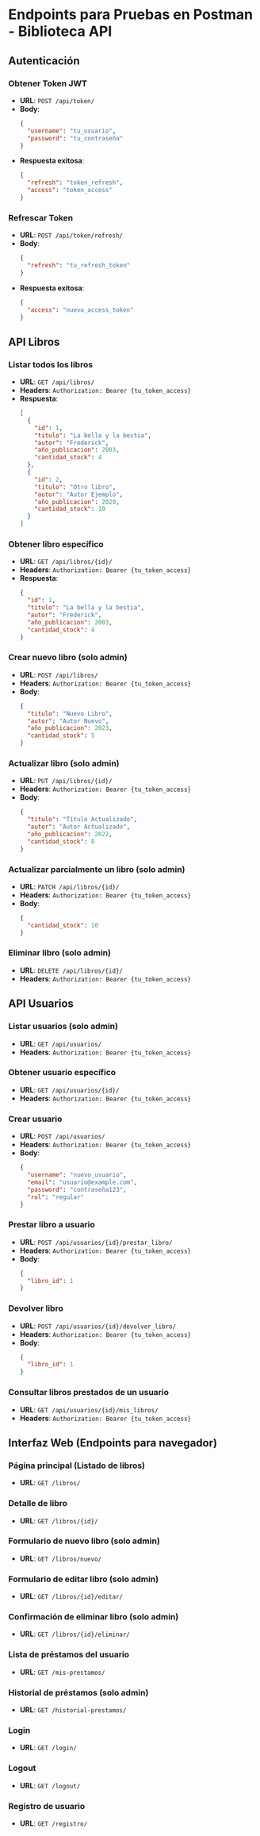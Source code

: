 # Endpoints para Pruebas en Postman - Biblioteca API

## Autenticación

### Obtener Token JWT
- **URL**: `POST /api/token/`
- **Body**:
  ```json
  {
    "username": "tu_usuario",
    "password": "tu_contraseña"
  }
  ```
- **Respuesta exitosa**:
  ```json
  {
    "refresh": "token_refresh",
    "access": "token_access"
  }
  ```

### Refrescar Token
- **URL**: `POST /api/token/refresh/`
- **Body**:
  ```json
  {
    "refresh": "tu_refresh_token"
  }
  ```
- **Respuesta exitosa**:
  ```json
  {
    "access": "nuevo_access_token"
  }
  ```

## API Libros

### Listar todos los libros
- **URL**: `GET /api/libros/`
- **Headers**: `Authorization: Bearer {tu_token_access}`
- **Respuesta**:
  ```json
  [
    {
      "id": 1,
      "titulo": "La bella y la bestia",
      "autor": "Frederick",
      "año_publicacion": 2003,
      "cantidad_stock": 4
    },
    {
      "id": 2,
      "titulo": "Otro libro",
      "autor": "Autor Ejemplo",
      "año_publicacion": 2020,
      "cantidad_stock": 10
    }
  ]
  ```

### Obtener libro específico
- **URL**: `GET /api/libros/{id}/`
- **Headers**: `Authorization: Bearer {tu_token_access}`
- **Respuesta**:
  ```json
  {
    "id": 1,
    "titulo": "La bella y la bestia",
    "autor": "Frederick",
    "año_publicacion": 2003,
    "cantidad_stock": 4
  }
  ```

### Crear nuevo libro (solo admin)
- **URL**: `POST /api/libros/`
- **Headers**: `Authorization: Bearer {tu_token_access}`
- **Body**:
  ```json
  {
    "titulo": "Nuevo Libro",
    "autor": "Autor Nuevo",
    "año_publicacion": 2023,
    "cantidad_stock": 5
  }
  ```

### Actualizar libro (solo admin)
- **URL**: `PUT /api/libros/{id}/`
- **Headers**: `Authorization: Bearer {tu_token_access}`
- **Body**:
  ```json
  {
    "titulo": "Título Actualizado",
    "autor": "Autor Actualizado",
    "año_publicacion": 2022,
    "cantidad_stock": 8
  }
  ```

### Actualizar parcialmente un libro (solo admin)
- **URL**: `PATCH /api/libros/{id}/`
- **Headers**: `Authorization: Bearer {tu_token_access}`
- **Body**:
  ```json
  {
    "cantidad_stock": 10
  }
  ```

### Eliminar libro (solo admin)
- **URL**: `DELETE /api/libros/{id}/`
- **Headers**: `Authorization: Bearer {tu_token_access}`

## API Usuarios

### Listar usuarios (solo admin)
- **URL**: `GET /api/usuarios/`
- **Headers**: `Authorization: Bearer {tu_token_access}`

### Obtener usuario específico
- **URL**: `GET /api/usuarios/{id}/`
- **Headers**: `Authorization: Bearer {tu_token_access}`

### Crear usuario
- **URL**: `POST /api/usuarios/`
- **Headers**: `Authorization: Bearer {tu_token_access}`
- **Body**:
  ```json
  {
    "username": "nuevo_usuario",
    "email": "usuario@example.com",
    "password": "contraseña123",
    "rol": "regular"
  }
  ```

### Prestar libro a usuario
- **URL**: `POST /api/usuarios/{id}/prestar_libro/`
- **Headers**: `Authorization: Bearer {tu_token_access}`
- **Body**:
  ```json
  {
    "libro_id": 1
  }
  ```

### Devolver libro
- **URL**: `POST /api/usuarios/{id}/devolver_libro/`
- **Headers**: `Authorization: Bearer {tu_token_access}`
- **Body**:
  ```json
  {
    "libro_id": 1
  }
  ```

### Consultar libros prestados de un usuario
- **URL**: `GET /api/usuarios/{id}/mis_libros/`
- **Headers**: `Authorization: Bearer {tu_token_access}`

## Interfaz Web (Endpoints para navegador)

### Página principal (Listado de libros)
- **URL**: `GET /libros/`

### Detalle de libro
- **URL**: `GET /libros/{id}/`

### Formulario de nuevo libro (solo admin)
- **URL**: `GET /libros/nuevo/`

### Formulario de editar libro (solo admin)
- **URL**: `GET /libros/{id}/editar/`

### Confirmación de eliminar libro (solo admin)
- **URL**: `GET /libros/{id}/eliminar/`

### Lista de préstamos del usuario
- **URL**: `GET /mis-prestamos/`

### Historial de préstamos (solo admin)
- **URL**: `GET /historial-prestamos/`

### Login
- **URL**: `GET /login/`

### Logout
- **URL**: `GET /logout/`

### Registro de usuario
- **URL**: `GET /registro/` 